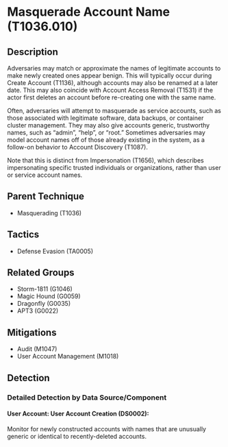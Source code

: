 # Masquerade Account Name (T1036.010)

## Description
Adversaries may match or approximate the names of legitimate accounts to make newly created ones appear benign. This will typically occur during Create Account (T1136), although accounts may also be renamed at a later date. This may also coincide with Account Access Removal (T1531) if the actor first deletes an account before re-creating one with the same name.

Often, adversaries will attempt to masquerade as service accounts, such as those associated with legitimate software, data backups, or container cluster management. They may also give accounts generic, trustworthy names, such as “admin”, “help”, or “root.” Sometimes adversaries may model account names off of those already existing in the system, as a follow-on behavior to Account Discovery (T1087).  

Note that this is distinct from Impersonation (T1656), which describes impersonating specific trusted individuals or organizations, rather than user or service account names.  

## Parent Technique
- Masquerading (T1036)

## Tactics
- Defense Evasion (TA0005)

## Related Groups
- Storm-1811 (G1046)
- Magic Hound (G0059)
- Dragonfly (G0035)
- APT3 (G0022)

## Mitigations
- Audit (M1047)
- User Account Management (M1018)

## Detection

### Detailed Detection by Data Source/Component
#### User Account: User Account Creation (DS0002): 
Monitor for newly constructed accounts with names that are unusually generic or identical to recently-deleted accounts.

